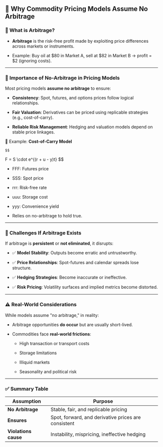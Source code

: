 ## 📘 Why Commodity Pricing Models Assume No Arbitrage

### 🔁 What is Arbitrage?

- **Arbitrage** is the risk-free profit made by exploiting price differences across markets or instruments.
    
- Example: Buy oil at $80 in Market A, sell at $82 in Market B → profit = $2 (ignoring costs).
    

---

### 📐 Importance of No-Arbitrage in Pricing Models

Most pricing models **assume no arbitrage** to ensure:

- **Consistency**: Spot, futures, and options prices follow logical relationships.
    
- **Fair Valuation**: Derivatives can be priced using replicable strategies (e.g., cost-of-carry).
    
- **Reliable Risk Management**: Hedging and valuation models depend on stable price linkages.
    

📌 Example: **Cost-of-Carry Model**

	$$
F = S \cdot e^{(r + u - y)t}
$$

- FFF: Futures price
    
- SSS: Spot price
    
- rrr: Risk-free rate
    
- uuu: Storage cost
    
- yyy: Convenience yield
    
- Relies on no-arbitrage to hold true.
    

---

### 🚫 Challenges If Arbitrage Exists

If arbitrage is **persistent** or **not eliminated**, it disrupts:

- ✅ **Model Stability**: Outputs become erratic and untrustworthy.
    
- ✅ **Price Relationships**: Spot-futures and calendar spreads lose structure.
    
- ✅ **Hedging Strategies**: Become inaccurate or ineffective.
    
- ✅ **Risk Pricing**: Volatility surfaces and implied metrics become distorted.
    

---

### ⚠️ Real-World Considerations

While models assume "no arbitrage," in reality:

- Arbitrage opportunities **do occur** but are usually short-lived.
    
- Commodities face **real-world frictions**:
    
    - High transaction or transport costs
        
    - Storage limitations
        
    - Illiquid markets
        
    - Seasonality and political risk
        

---

### ✅ Summary Table

|Assumption|Purpose|
|---|---|
|**No Arbitrage**|Stable, fair, and replicable pricing|
|**Ensures**|Spot, forward, and derivative prices are consistent|
|**Violations cause**|Instability, mispricing, ineffective hedging|